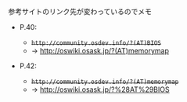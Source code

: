 参考サイトのリンク先が変わっているのでメモ  

- P.40:
    - ~~`http://community.osdev.info/?(AT)BIOS`~~  
    - → http://oswiki.osask.jp/?(AT)memorymap  


- P.42:
    - ~~`http://community.osdev.info/?(AT)memorymap`~~  
    - → http://oswiki.osask.jp/?%28AT%29BIOS  


